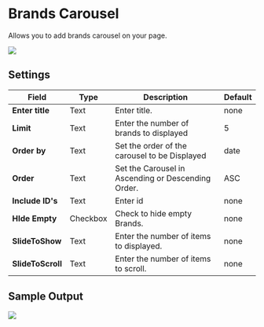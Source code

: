 # Brands Carousel

Allows you to add brands carousel on your page.

![](http://transvelo.github.io/docs/electro/images/vc-brand-carousel-setting.png)

## Settings

| Field | Type | Description | Default
| -- | -- | -- | -- |
| **Enter title** | Text |  Enter title. | none
| **Limit** | Text |  Enter the number of brands to displayed | 5
| **Order by** | Text |  Set the order of the carousel to be Displayed | date
| **Order** | Text | Set the Carousel in Ascending or Descending Order. | ASC
| **Include ID's** | Text |  Enter id | none
| **HIde Empty** | Checkbox | Check to hide empty Brands. | none
| **SlideToShow** | Text | Enter the number of items to displayed. | none
| **SlideToScroll** | Text | Enter the number of items to scroll. | none


## Sample Output

![](http://transvelo.github.io/docs/electro/images/vc-brands-carousel-output.png)
